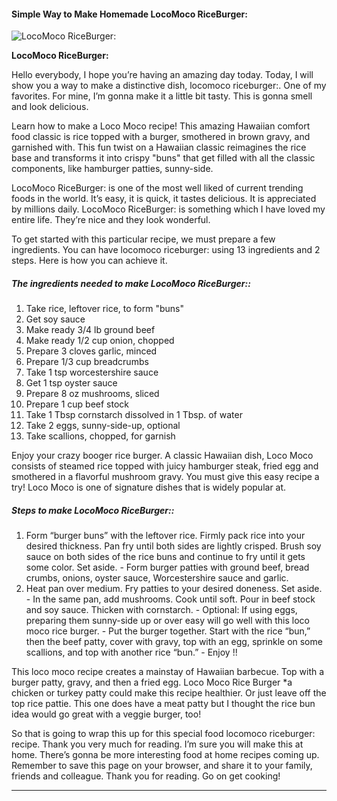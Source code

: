             

#### Simple Way to Make Homemade LocoMoco RiceBurger:

![LocoMoco RiceBurger:](https://img-global.cpcdn.com/recipes/071d42dc957abc76/751x532cq70/locomoco-riceburger-recipe-main-photo.jpg)

**LocoMoco RiceBurger:**

Hello everybody, I hope you’re having an amazing day today. Today, I will show you a way to make a distinctive dish, locomoco riceburger:. One of my favorites. For mine, I’m gonna make it a little bit tasty. This is gonna smell and look delicious.

Learn how to make a Loco Moco recipe! This amazing Hawaiian comfort food classic is rice topped with a burger, smothered in brown gravy, and garnished with. This fun twist on a Hawaiian classic reimagines the rice base and transforms it into crispy "buns" that get filled with all the classic components, like hamburger patties, sunny-side.

LocoMoco RiceBurger: is one of the most well liked of current trending foods in the world. It’s easy, it is quick, it tastes delicious. It is appreciated by millions daily. LocoMoco RiceBurger: is something which I have loved my entire life. They’re nice and they look wonderful.

To get started with this particular recipe, we must prepare a few ingredients. You can have locomoco riceburger: using 13 ingredients and 2 steps. Here is how you can achieve it.

##### The ingredients needed to make LocoMoco RiceBurger::

1.  Take rice, leftover rice, to form "buns"
2.  Get soy sauce
3.  Make ready 3/4 lb ground beef
4.  Make ready 1/2 cup onion, chopped
5.  Prepare 3 cloves garlic, minced
6.  Prepare 1/3 cup breadcrumbs
7.  Take 1 tsp worcestershire sauce
8.  Get 1 tsp oyster sauce
9.  Prepare 8 oz mushrooms, sliced
10.  Prepare 1 cup beef stock
11.  Take 1 Tbsp cornstarch dissolved in 1 Tbsp. of water
12.  Take 2 eggs, sunny-side-up, optional
13.  Take scallions, chopped, for garnish

Enjoy your crazy booger rice burger. A classic Hawaiian dish, Loco Moco consists of steamed rice topped with juicy hamburger steak, fried egg and smothered in a flavorful mushroom gravy. You must give this easy recipe a try! Loco Moco is one of signature dishes that is widely popular at.

##### Steps to make LocoMoco RiceBurger::

1.  Form “burger buns” with the leftover rice. Firmly pack rice into your desired thickness. Pan fry until both sides are lightly crisped. Brush soy sauce on both sides of the rice buns and continue to fry until it gets some color. Set aside. - Form burger patties with ground beef, bread crumbs, onions, oyster sauce, Worcestershire sauce and garlic.
2.  Heat pan over medium. Fry patties to your desired doneness. Set aside. - In the same pan, add mushrooms. Cook until soft. Pour in beef stock and soy sauce. Thicken with cornstarch. - Optional: If using eggs, preparing them sunny-side up or over easy will go well with this loco moco rice burger. - Put the burger together. Start with the rice “bun,” then the beef patty, cover with gravy, top with an egg, sprinkle on some scallions, and top with another rice “bun.” - Enjoy !!

This loco moco recipe creates a mainstay of Hawaiian barbecue. Top with a burger patty, gravy, and then a fried egg. Loco Moco Rice Burger \*a chicken or turkey patty could make this recipe healthier. Or just leave off the top rice pattie. This one does have a meat patty but I thought the rice bun idea would go great with a veggie burger, too!

So that is going to wrap this up for this special food locomoco riceburger: recipe. Thank you very much for reading. I’m sure you will make this at home. There’s gonna be more interesting food at home recipes coming up. Remember to save this page on your browser, and share it to your family, friends and colleague. Thank you for reading. Go on get cooking!

* * *